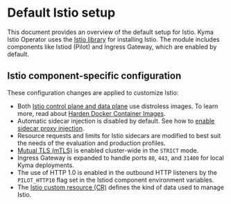 # Default Istio setup

This document provides an overview of the default setup for Istio. Kyma Istio Operator uses the [Istio library](https://github.com/istio/istio/tree/master/operator) for installing Istio. The module includes components like Istiod (Pilot) and Ingress Gateway, which are enabled by default.


## Istio component-specific configuration

These configuration changes are applied to customize Istio:

- Both [Istio control plane and data plane](https://istio.io/latest/docs/ops/deployment/architecture/) use distroless images. To learn more, read about [Harden Docker Container Images](https://istio.io/latest/docs/ops/configuration/security/harden-docker-images/).
- Automatic sidecar injection is disabled by default. See how to [enable sidecar proxy injection](../02-operation-guides/operations/02-20-enable-sidecar-injection.md).
- Resource requests and limits for Istio sidecars are modified to best suit the needs of the evaluation and production profiles.
- [Mutual TLS (mTLS)](https://istio.io/docs/concepts/security/#mutual-tls-authentication) is enabled cluster-wide in the `STRICT` mode.
- Ingress Gateway is expanded to handle ports `80`, `443`, and `31400` for local Kyma deployments.
- The use of HTTP 1.0 is enabled in the outbound HTTP listeners by the `PILOT_HTTP10` flag set in the Istiod component environment variables.
- The [Istio custom resource (CR)](../03-technical-reference/istio-custom-resource/01-30-istio-custom-resource.md) defines the kind of data used to manage Istio.